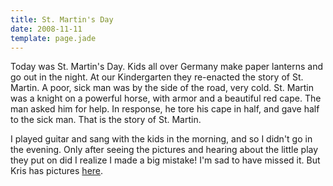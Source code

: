 ```yaml
---
title: St. Martin's Day
date: 2008-11-11
template: page.jade
---
```


Today was St. Martin's Day. Kids all over Germany make paper lanterns
and go out in the night. At our Kindergarten they re-enacted the story
of St. Martin. A poor, sick man was by the side of the road, very cold.
St. Martin was a knight on a powerful horse, with armor and a beautiful
red cape. The man asked him for help. In response, he tore his cape in
half, and gave half to the sick man. That is the story of St. Martin.
  
  
I played guitar and sang with the kids in the morning, and so I didn't
go in the evening. Only after seeing the pictures and hearing about the
little play they put on did I realize I made a big mistake! I'm sad to
have missed it. But Kris has pictures [here](http://mountainwerks.smugmug.com/gallery/6528801_n4Jti#415076294_JqBNm).
